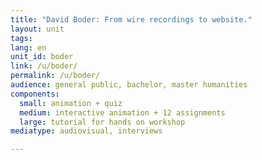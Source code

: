 ```yaml
---
title: "David Boder: From wire recordings to website."
layout: unit
tags:
lang: en
unit_id: boder
link: /u/boder/
permalink: /u/boder/
audience: general public, bachelor, master humanities
components:
  small: animation + quiz
  medium: interactive animation + 12 assignments
  large: tutorial for hands on workshop
mediatype: audiovisual, interviews

---
```


<!-- more -->
